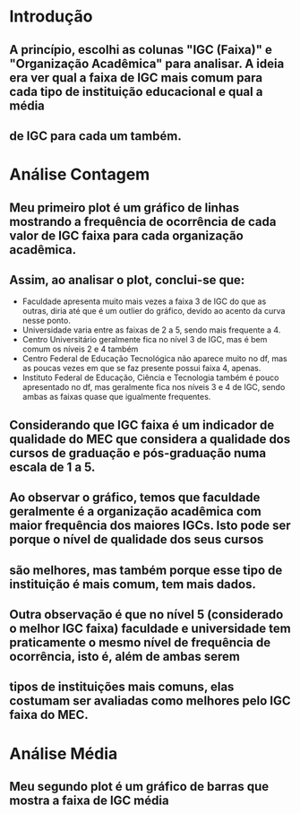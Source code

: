 # Introdução

## A princípio, escolhi as colunas "IGC (Faixa)" e "Organização Acadêmica" para analisar. A ideia era ver qual a faixa de IGC mais comum para cada tipo de instituição educacional e qual a média
## de IGC para cada um também.

# Análise Contagem

## Meu primeiro plot é um gráfico de linhas mostrando a frequência de ocorrência de cada valor de IGC faixa para cada organização acadêmica.
## Assim, ao analisar o plot, conclui-se que:

- Faculdade apresenta muito mais vezes a faixa 3 de IGC do que as outras, diria até que é um outlier do gráfico, devido ao acento da curva nesse ponto.
- Universidade varia entre as faixas de 2 a 5, sendo mais frequente a 4.
- Centro Universitário geralmente fica no nível 3 de IGC, mas é bem comum os níveis 2 e 4 também
- Centro Federal de Educação Tecnológica não aparece muito no df, mas as poucas vezes em que se faz presente possui faixa 4, apenas.
- Instituto Federal de Educação, Ciência e Tecnologia também é pouco apresentado no df, mas geralmente fica nos níveis 3 e 4 de IGC, sendo ambas as faixas quase que igualmente frequentes.

## Considerando que IGC faixa é um indicador de qualidade do MEC que considera a qualidade dos cursos de graduação e pós-graduação numa escala de 1 a 5.
## Ao observar o gráfico, temos que faculdade geralmente é a organização acadêmica com maior frequência dos maiores IGCs. Isto pode ser porque o nível de qualidade dos seus cursos 
## são melhores, mas também porque esse tipo de instituição é mais comum, tem mais dados.
## Outra observação é que no nível 5 (considerado o melhor IGC faixa) faculdade e universidade tem praticamente o mesmo nível de frequência de ocorrência, isto é, além de ambas serem
## tipos de instituições mais comuns, elas costumam ser avaliadas como melhores pelo IGC faixa do MEC.

# Análise Média

## Meu segundo plot é um gráfico de barras que mostra a faixa de IGC média

